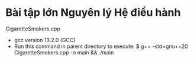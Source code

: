 # Bài tập lớn Nguyên lý Hệ điều hành
CigaretteSmokers.cpp
- gcc version 13.2.0 (GCC)
- Run this command in parent directory to execute: $ g++ -std=gnu++20  CigaretteSmokers.cpp -o main && ./main
